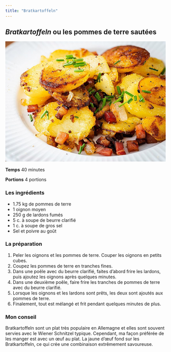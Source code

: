 ```yaml
---
title: "Bratkartoffeln"
---
```


## *Bratkartoffeln* ou les pommes de terre sautées

![Les pommes de terre sautées au lardon](/media/Bratkartoffeln.jpg)

**Temps**       40 minutes

**Portions**    4 portions



### **Les ingrédients**
* 1.75 kg de pommes de terre
* 1 oignon moyen
* 250 g de lardons fumés
* 5 c. à soupe de beurre clarifié
* 1 c. à soupe de gros sel
* Sel et poivre au goût

### **La préparation**
1. Peler les oignons et les pommes de terre. Couper les oignons en petits cubes.
2. Coupez les pommes de terre en tranches fines.
3. Dans une poêle avec du beurre clarifié, faites d’abord frire les lardons, puis ajoutez les oignons après quelques minutes.
4. Dans une deuxième poêle, faire frire les tranches de pommes de terre avec du beurre clarifié.
5. Lorsque les oignons et les lardons sont prêts, les deux sont ajoutés aux pommes de terre.
6. Finalement, tout est mélangé et frit pendant quelques minutes de plus.

### **Mon conseil**

Bratkartoffeln sont un plat très populaire en Allemagne et elles sont souvent servies avec le Wiener Schnitzel typique. Cependant, ma façon préférée de les manger est avec un œuf au plat. La jaune d’œuf fond sur les Bratkartoffeln, ce qui crée une combinaison extrêmement savoureuse. 


